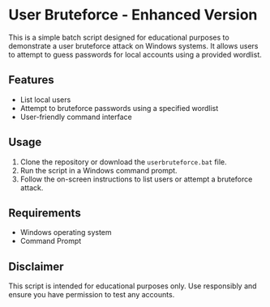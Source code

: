 # User Bruteforce - Enhanced Version

This is a simple batch script designed for educational purposes to demonstrate a user bruteforce attack on Windows systems. It allows users to attempt to guess passwords for local accounts using a provided wordlist.

## Features

- List local users
- Attempt to bruteforce passwords using a specified wordlist
- User-friendly command interface

## Usage

1. Clone the repository or download the `userbruteforce.bat` file.
2. Run the script in a Windows command prompt.
3. Follow the on-screen instructions to list users or attempt a bruteforce attack.

## Requirements

- Windows operating system
- Command Prompt

## Disclaimer

This script is intended for educational purposes only. Use responsibly and ensure you have permission to test any accounts.